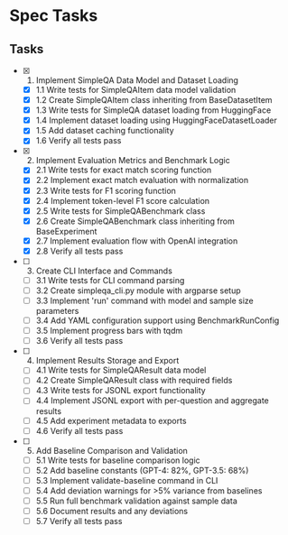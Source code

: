 # Spec Tasks

## Tasks

- [x] 1. Implement SimpleQA Data Model and Dataset Loading
  - [x] 1.1 Write tests for SimpleQAItem data model validation
  - [x] 1.2 Create SimpleQAItem class inheriting from BaseDatasetItem
  - [x] 1.3 Write tests for SimpleQA dataset loading from HuggingFace
  - [x] 1.4 Implement dataset loading using HuggingFaceDatasetLoader
  - [x] 1.5 Add dataset caching functionality
  - [x] 1.6 Verify all tests pass

- [x] 2. Implement Evaluation Metrics and Benchmark Logic
  - [x] 2.1 Write tests for exact match scoring function
  - [x] 2.2 Implement exact match evaluation with normalization
  - [x] 2.3 Write tests for F1 scoring function
  - [x] 2.4 Implement token-level F1 score calculation
  - [x] 2.5 Write tests for SimpleQABenchmark class
  - [x] 2.6 Create SimpleQABenchmark class inheriting from BaseExperiment
  - [x] 2.7 Implement evaluation flow with OpenAI integration
  - [x] 2.8 Verify all tests pass

- [ ] 3. Create CLI Interface and Commands
  - [ ] 3.1 Write tests for CLI command parsing
  - [ ] 3.2 Create simpleqa_cli.py module with argparse setup
  - [ ] 3.3 Implement 'run' command with model and sample size parameters
  - [ ] 3.4 Add YAML configuration support using BenchmarkRunConfig
  - [ ] 3.5 Implement progress bars with tqdm
  - [ ] 3.6 Verify all tests pass

- [ ] 4. Implement Results Storage and Export
  - [ ] 4.1 Write tests for SimpleQAResult data model
  - [ ] 4.2 Create SimpleQAResult class with required fields
  - [ ] 4.3 Write tests for JSONL export functionality
  - [ ] 4.4 Implement JSONL export with per-question and aggregate results
  - [ ] 4.5 Add experiment metadata to exports
  - [ ] 4.6 Verify all tests pass

- [ ] 5. Add Baseline Comparison and Validation
  - [ ] 5.1 Write tests for baseline comparison logic
  - [ ] 5.2 Add baseline constants (GPT-4: 82%, GPT-3.5: 68%)
  - [ ] 5.3 Implement validate-baseline command in CLI
  - [ ] 5.4 Add deviation warnings for >5% variance from baselines
  - [ ] 5.5 Run full benchmark validation against sample data
  - [ ] 5.6 Document results and any deviations
  - [ ] 5.7 Verify all tests pass

